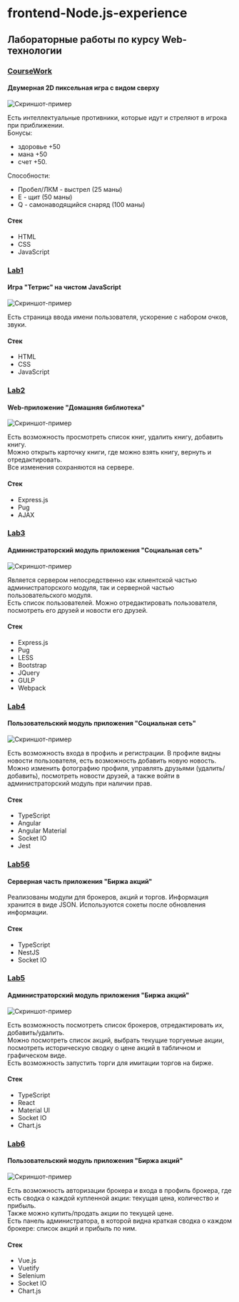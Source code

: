 # frontend-Node.js-experience

## Лабораторные работы по курсу Web-технологии

### [CourseWork](cw(js-game))

#### Двумерная 2D пиксельная игра с видом сверху

![Скриншот-пример](screenshots/cw.png)

Есть интеллектуальные противники, которые идут и стреляют в игрока при приближении.  
Бонусы:

* здоровье +50
* мана +50
* счет +50.

Способности:

* Пробел/ЛКМ - выстрел (25 маны)
* E - щит (50 маны)
* Q - самонаводящийся снаряд (100 маны)

#### Стек

* HTML
* CSS
* JavaScript

### [Lab1](lab1(js-tetris))

#### Игра "Тетрис" на чистом JavaScript

![Скриншот-пример](screenshots/lab1.png)

Есть страница ввода имени пользователя, ускорение с набором очков, звуки.

#### Стек

* HTML
* CSS
* JavaScript

### [Lab2](lab2(express-js-library))

#### Web-приложение "Домашняя библиотека"

![Скриншот-пример](screenshots/lab2.png)

Есть возможность просмотреть список книг, удалить книгу, добавить книгу.  
Можно открыть карточку книги, где можно взять книгу, вернуть и отредактировать.  
Все изменения сохраняются на сервере.

#### Стек

* Express.js
* Pug
* AJAX

### [Lab3](lab34(express-bootstrap-social-network))

#### Администраторский модуль приложения "Социальная сеть"

![Скриншот-пример](screenshots/lab3.png)

Является сервером непосредственно как клиентской частью администраторского модуля, так и серверной частью
пользовательского модуля.  
Есть список пользователей. Можно отредактировать пользователя, посмотреть его друзей и новости его друзей.

#### Стек

* Express.js
* Pug
* LESS
* Bootstrap
* JQuery
* GULP
* Webpack

### [Lab4](lab4(angular-social-network))

#### Пользовательский модуль приложения "Социальная сеть"

![Скриншот-пример](screenshots/lab4.png)

Есть возможность входа в профиль и регистрации. В профиле видны новости пользователя, есть возможность добавить новую
новость.  
Можно изменить фотографию профиля, управлять друзьями (удалить/добавить), посмотреть новости друзей, а также войти в
администраторский модуль при наличии прав.

#### Стек

* TypeScript
* Angular
* Angular Material
* Socket IO
* Jest

### [Lab56](lab56(nest-js-stocks))

#### Серверная часть приложения "Биржа акций"

Реализованы модули для брокеров, акций и торгов. Информация хранится в виде JSON. Используются сокеты после обновления
информации.

#### Стек

* TypeScript
* NestJS
* Socket IO

### [Lab5](lab5(react-stocks))

#### Администраторский модуль приложения "Биржа акций"

![Скриншот-пример](screenshots/lab5.png)

Есть возможность посмотреть список брокеров, отредактировать их, добавить/удалить.  
Можно посмотреть список акций, выбрать текущие торгуемые акции, посмотреть историческую сводку о цене акций в табличном
и графическом виде.  
Есть возможность запустить торги для имитации торгов на бирже.

#### Стек

* TypeScript
* React
* Material UI
* Socket IO
* Chart.js

### [Lab6](lab6(vue-stocks))

#### Пользовательский модуль приложения "Биржа акций"

![Скриншот-пример](screenshots/lab6.png)

Есть возможность авторизации брокера и входа в профиль брокера, где есть сводка о каждой купленной акции: текущая цена,
количество и прибыль.  
Также можно купить/продать акции по текущей цене.  
Есть панель администратора, в которой видна краткая сводка о каждом брокере: список акций и прибыль по ним.

#### Стек

* Vue.js
* Vuetify
* Selenium
* Socket IO
* Chart.js